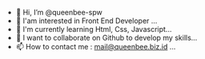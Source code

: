 - 👋 Hi, I’m @queenbee-spw
- 👀 I'am interested in Front End Developer ...
- 🌱 I'm currently learning Html, Css, Javascript...
- 💞️ I want to collaborate on Github to develop my skills...
- 📫 How to contact me : mail@queenbee.biz.id ...

<!---
queenbee-spw/queenbee-spw is a ✨ special ✨ repository because its `README.md` (this file) appears on your GitHub profile.
You can click the Preview link to take a look at your changes.
--->
